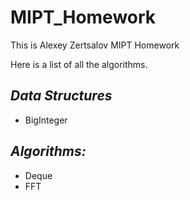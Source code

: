 # **MIPT_Homework**
This is Alexey Zertsalov MIPT Homework

Here is a list of all the algorithms.

## ***Data Structures***

- BigInteger

## ***Algorithms:***

- Deque
- FFT
